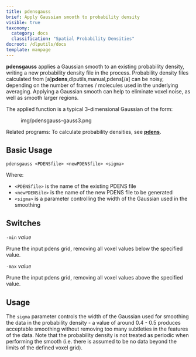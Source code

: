 ```yaml
---
title: pdensgauss
brief: Apply Gaussian smooth to probability density
visible: true
taxonomy:
  category: docs
  classification: "Spatial Probability Densities"
docroot: /dlputils/docs
template: manpage
---
```


**pdensgauss** applies a Gaussian smooth to an existing probability density, writing a new probability density file in the process. Probability density files calculated from [a]**pdens**,dlputils,manual,pdens[/a] can be noisy, depending on the number of frames / molecules used in the underlying averaging. Applying a Gaussian smooth can help to eliminate voxel noise, as well as smooth larger regions.

The applied function is a typical 3-dimensional Gaussian of the form:

<figure>
  <image>img/pdensgauss-gauss3.png</image>
</figure>

Related programs:
To calculate probability densities, see [**pdens**](/dlputils/docs/utilities/pdens).

## Basic Usage

```
pdensgauss <PDENSfile> <newPDENSfile> <sigma>
```

Where:
+ `<PDENSfile>` is the name of the existing PDENS file
+ `<newPDENSile>` is the name of the new PDENS file to be generated
+ `<sigma>` is a parameter controlling the width of the Gaussian used in the smoothing

## Switches

`-min` _value_

Prune the input pdens grid, removing all voxel values below the specified value.

`-max` _value_

Prune the input pdens grid, removing all voxel values above the specified value.

## Usage

The `sigma` parameter controls the width of the Gaussian used for smoothing the data in the probability density - a value of around 0.4 - 0.5 produces acceptable smoothing without removing too many subtleties in the features of the data. Note that the probability density is not treated as periodic when performing the smooth (i.e. there is assumed to be no data beyond the limits of the defined voxel grid).


